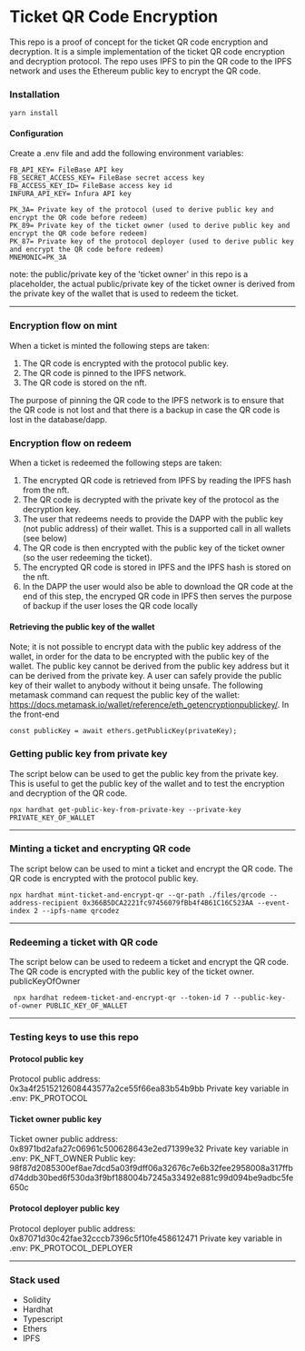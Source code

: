 # Ticket QR Code Encryption

This repo is a proof of concept for the ticket QR code encryption and decryption. It is a simple implementation of the
ticket QR code encryption and decryption protocol. The repo uses IPFS to pin the QR code to the IPFS network and uses
the Ethereum public key to encrypt the QR code.

### Installation

```
yarn install
```

#### Configuration

Create a .env file and add the following environment variables:

```
FB_API_KEY= FileBase API key
FB_SECRET_ACCESS_KEY= FileBase secret access key
FB_ACCESS_KEY_ID= FileBase access key id
INFURA_API_KEY= Infura API key

PK_3A= Private key of the protocol (used to derive public key and encrypt the QR code before redeem)
PK_89= Private key of the ticket owner (used to derive public key and encrypt the QR code before redeem)
PK_87= Private key of the protocol deployer (used to derive public key and encrypt the QR code before redeem)
MNEMONIC=PK_3A

```

note: the public/private key of the 'ticket owner' in this repo is a placeholder, the actual public/private key of the
ticket owner is derived from the private key of the wallet that is used to redeem the ticket.

---

### Encryption flow on mint

When a ticket is minted the following steps are taken:

1. The QR code is encrypted with the protocol public key.
2. The QR code is pinned to the IPFS network.
3. The QR code is stored on the nft.

The purpose of pinning the QR code to the IPFS network is to ensure that the QR code is not lost and that there is a
backup in case the QR code is lost in the database/dapp.

### Encryption flow on redeem

When a ticket is redeemed the following steps are taken:

1. The encrypted QR code is retrieved from IPFS by reading the IPFS hash from the nft.
2. The QR code is decrypted with the private key of the protocol as the decryption key.
3. The user that redeems needs to provide the DAPP with the public key (not public address) of their wallet. This is a
   supported call in all wallets (see below)
4. The QR code is then encrypted with the public key of the ticket owner (so the user redeeming the ticket).
5. The encrypted QR code is stored in IPFS and the IPFS hash is stored on the nft.
6. In the DAPP the user would also be able to download the QR code at the end of this step, the encryped QR code in IPFS
   then serves the purpose of backup if the user loses the QR code locally

#### Retrieving the public key of the wallet

Note; it is not possible to encrypt data with the public key address of the wallet, in order for the data to be
encrypted with the public key of the wallet. The public key cannot be derived from the public key address but it can be
derived from the private key. A user can safely provide the public key of their wallet to anybody without it being
unsafe. The following metamask command can request the public key of the wallet:
https://docs.metamask.io/wallet/reference/eth_getencryptionpublickey/. In the front-end

```
const publicKey = await ethers.getPublicKey(privateKey);
```

### Getting public key from private key

The script below can be used to get the public key from the private key. This is useful to get the public key of the
wallet and to test the encryption and decryption of the QR code.

```
npx hardhat get-public-key-from-private-key --private-key PRIVATE_KEY_OF_WALLET
```

---

### Minting a ticket and encrypting QR code

The script below can be used to mint a ticket and encrypt the QR code. The QR code is encrypted with the protocol public
key.

```
npx hardhat mint-ticket-and-encrypt-qr --qr-path ./files/qrcode --address-recipient 0x366B5DCA2221fc97456079fBb4f4B61C16C523AA --event-index 2 --ipfs-name qrcodez
```

---

### Redeeming a ticket with QR code

The script below can be used to redeem a ticket and encrypt the QR code. The QR code is encrypted with the public key of
the ticket owner. publicKeyOfOwner

```
 npx hardhat redeem-ticket-and-encrypt-qr --token-id 7 --public-key-of-owner PUBLIC_KEY_OF_WALLET
```

---

### Testing keys to use this repo

#### Protocol public key

Protocol public address: 0x3a4f2515212608443577a2ce55f66ea83b54b9bb Private key variable in .env: PK_PROTOCOL

#### Ticket owner public key

Ticket owner public address: 0x8971bd2afa27c06961c500628643e2ed71399e32 Private key variable in .env: PK_NFT_OWNER
Public key:
98f87d2085300ef8ae7dcd5a03f9dff06a32676c7e6b32fee2958008a317ffbd74ddb30bed6f530da3f9bf188004b7245a33492e881c99d094be9adbc5fe650c

#### Protocol deployer public key

Protocol deployer public address: 0x87071d30c42fae32cccb7396c5f10fe458612471 Private key variable in .env:
PK_PROTOCOL_DEPLOYER

---

### Stack used

- Solidity
- Hardhat
- Typescript
- Ethers
- IPFS
